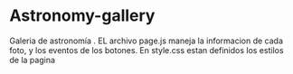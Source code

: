 # Astronomy-gallery
Galeria de astronomía . EL archivo page.js maneja la informacion de cada foto, y los eventos de los botones. En style.css estan definidos los estilos de la pagina
